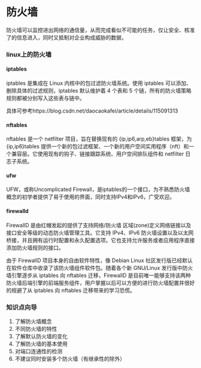 # 防火墙

防火墙可以监控进出网络的通信量，从而完成看似不可能的任务，仅让安全、核准了的信息进入，同时又抵制对企业构成威胁的数据，

### linux上的防火墙
#### iptables
iptables 是集成在 Linux 内核中的包过滤防火墙系统。使用 iptables 可以添加、删除具体的过滤规则，iptables 默认维护着 4 个表和 5 个链，所有的防火墙策略规则都被分别写入这些表与链中。

具体可参考https://blog.csdn.net/daocaokafei/article/details/115091313

#### nftables
nftables 是一个 netfilter 项目，旨在替换现有的 {ip,ip6,arp,eb}tables 框架，为 {ip,ip6}tables 提供一个新的包过滤框架、一个新的用户空间实用程序（nft）和一个兼容层。它使用现有的钩子、链接跟踪系统、用户空间排队组件和 netfilter 日志子系统。

#### ufw
UFW，或称Uncomplicated Firewall，是iptables的一个接口，为不熟悉防火墙概念的初学者提供了易于使用的界面，同时支持IPv4和IPv6，广受欢迎。
#### firewalld
FirewallD 是由红帽发起的提供了支持网络/防火墙 区域(zone)定义网络链接以及接口安全等级的动态防火墙管理工具。它支持 IPv4、IPv6 防火墙设置以及以太网桥接，并且拥有运行时配置和永久配置选项。它也支持允许服务或者应用程序直接添加防火墙规则的接口。

由于 FirewallD 项目本身的自由软件特性，像 Debian Linux 社区发行版已经默认在软件仓库中收录了该防火墙组件软件包。随着各个新 GNU/Linux 发行版中防火墙引擎逐步从 iptables 向 nftables 迁移，FirewallD 是目前唯一能够支持该两种防火墙后端引擎的前端服务组件，用户掌握以后可以方便的进行防火墙配置并很好的规避了从 iptables 向 nftables 迁移带来的学习恐慌。

### 知识点向导
1. 了解防火墙概念
2. 不同防火墙的特性
3. 了解默认防火墙的变化
4. 了解防火墙的基本使用
5. 对端口连通性的检测
6. 不建议同时安装多个防火墙（有继承性的除外）